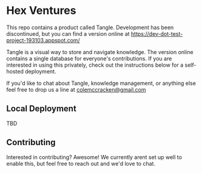 # Hex Ventures

This repo contains a product called Tangle. Development has been discontinued, but you can find a version online at https://dev-dot-test-project-193103.appspot.com/

Tangle is a visual way to store and navigate knowledge. The version online contains a single database for everyone's contributions. If you are interested in using this privately, check out the instructions below for a self-hosted deployment.

If you'd like to chat about Tangle, knowledge management, or anything else feel free to drop us a line at colemccracken@gmail.com

## Local Deployment

TBD

## Contributing

Interested in contributing? Awesome! We currently arent set up well to enable this, but feel free to reach out and we'd love to chat.
